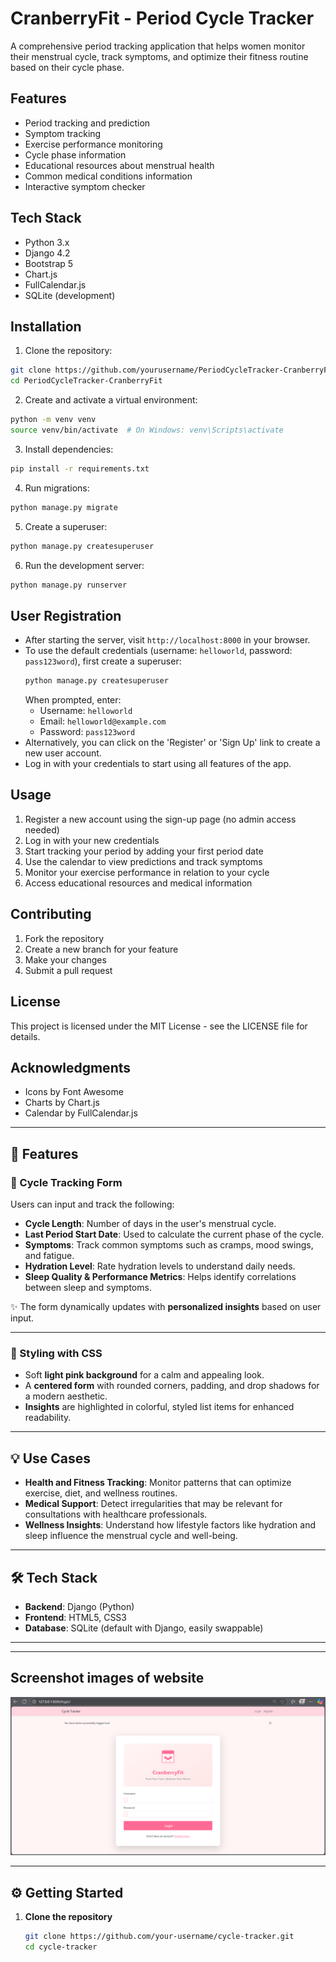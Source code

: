 # CranberryFit - Period Cycle Tracker

A comprehensive period tracking application that helps women monitor their menstrual cycle, track symptoms, and optimize their fitness routine based on their cycle phase.

## Features

- Period tracking and prediction
- Symptom tracking
- Exercise performance monitoring
- Cycle phase information
- Educational resources about menstrual health
- Common medical conditions information
- Interactive symptom checker

## Tech Stack

- Python 3.x
- Django 4.2
- Bootstrap 5
- Chart.js
- FullCalendar.js
- SQLite (development)

## Installation

1. Clone the repository:
```bash
git clone https://github.com/yourusername/PeriodCycleTracker-CranberryFit.git
cd PeriodCycleTracker-CranberryFit
```

2. Create and activate a virtual environment:
```bash
python -m venv venv
source venv/bin/activate  # On Windows: venv\Scripts\activate
```

3. Install dependencies:
```bash
pip install -r requirements.txt
```

4. Run migrations:
```bash
python manage.py migrate
```

5. Create a superuser:
```bash
python manage.py createsuperuser
```

6. Run the development server:
```bash
python manage.py runserver
```

## User Registration

- After starting the server, visit `http://localhost:8000` in your browser.
- To use the default credentials (username: `helloworld`, password: `pass123word`), first create a superuser:
  ```bash
  python manage.py createsuperuser
  ```
  When prompted, enter:
  - Username: `helloworld`
  - Email: `helloworld@example.com`
  - Password: `pass123word`
- Alternatively, you can click on the 'Register' or 'Sign Up' link to create a new user account.
- Log in with your credentials to start using all features of the app.

## Usage

1. Register a new account using the sign-up page (no admin access needed)
2. Log in with your new credentials
3. Start tracking your period by adding your first period date
4. Use the calendar to view predictions and track symptoms
5. Monitor your exercise performance in relation to your cycle
6. Access educational resources and medical information

## Contributing

1. Fork the repository
2. Create a new branch for your feature
3. Make your changes
4. Submit a pull request

## License

This project is licensed under the MIT License - see the LICENSE file for details.

## Acknowledgments

- Icons by Font Awesome
- Charts by Chart.js
- Calendar by FullCalendar.js

---

## 🚀 Features

### 📝 Cycle Tracking Form

Users can input and track the following:

- **Cycle Length**: Number of days in the user's menstrual cycle.
- **Last Period Start Date**: Used to calculate the current phase of the cycle.
- **Symptoms**: Track common symptoms such as cramps, mood swings, and fatigue.
- **Hydration Level**: Rate hydration levels to understand daily needs.
- **Sleep Quality & Performance Metrics**: Helps identify correlations between sleep and symptoms.

✨ The form dynamically updates with **personalized insights** based on user input.

---

### 🎨 Styling with CSS

- Soft **light pink background** for a calm and appealing look.
- A **centered form** with rounded corners, padding, and drop shadows for a modern aesthetic.
- **Insights** are highlighted in colorful, styled list items for enhanced readability.

---

## 💡 Use Cases

- **Health and Fitness Tracking**: Monitor patterns that can optimize exercise, diet, and wellness routines.
- **Medical Support**: Detect irregularities that may be relevant for consultations with healthcare professionals.
- **Wellness Insights**: Understand how lifestyle factors like hydration and sleep influence the menstrual cycle and well-being.

---

## 🛠️ Tech Stack

- **Backend**: Django (Python)
- **Frontend**: HTML5, CSS3
- **Database**: SQLite (default with Django, easily swappable)

---

---

## Screenshot images of website

![Login Page](images/loginpage.PNG)


---

## ⚙️ Getting Started

1. **Clone the repository**  
   ```bash
   git clone https://github.com/your-username/cycle-tracker.git
   cd cycle-tracker
